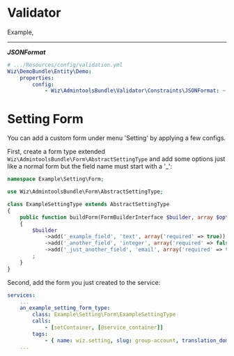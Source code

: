 Validator
=================

Example,

---
***JSONFormat***
```yaml
# .../Resources/config/validation.yml
Wiz\DemoBundle\Entity\Demo:
    properties:
        config:
            - Wiz\AdmintoolsBundle\Validator\Constraints\JSONFormat: ~
```

Setting Form
=================
You can add a custom form under menu 'Setting' by applying a few configs.

First, create a form type extended ``Wiz\AdmintoolsBundle\Form\AbstractSettingType`` and add some options just like a normal form but the field name must start with a '_':

```php
namespace Example\Setting\Form;

use Wiz\AdmintoolsBundle\Form\AbstractSettingType;

class ExampleSettingType extends AbstractSettingType
{
    public function buildForm(FormBuilderInterface $builder, array $options)
    {
        $builder
            ->add('_example_field', 'text', array('required' => true))
            ->add('_another_field', 'integer', array('required' => false))
            ->add('_just_another_field', 'email', array('required' => true))
        ;
    }
}
```

Second, add the form you just created to the service:

```yaml
services:
    ...
    an_example_setting_form_type:
        class: Example\Setting\Form\ExampleSettingType
        calls:
            - [setContainer, [@service_container]]
        tags:
            - { name: wiz.setting, slug: group-account, translation_domain: messages }
    ...
```

